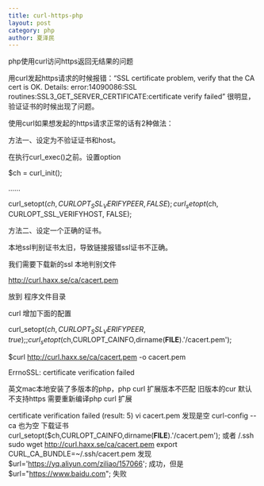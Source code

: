 ```yaml
---
title: curl-https-php
layout: post
category: php
author: 夏泽民
---
```

php使用curl访问https返回无结果的问题
<!-- more -->
用curl发起https请求的时候报错：“SSL certificate problem, verify that the CA cert is OK. Details: error:14090086:SSL routines:SSL3_GET_SERVER_CERTIFICATE:certificate verify failed”
很明显，验证证书的时候出现了问题。

使用curl如果想发起的https请求正常的话有2种做法：

方法一、设定为不验证证书和host。

在执行curl_exec()之前。设置option

$ch = curl_init();

......

curl_setopt($ch, CURLOPT_SSL_VERIFYPEER, FALSE);
curl_setopt($ch, CURLOPT_SSL_VERIFYHOST, FALSE);

方法二、设定一个正确的证书。

本地ssl判别证书太旧，导致链接报错ssl证书不正确。

我们需要下载新的ssl 本地判别文件

http://curl.haxx.se/ca/cacert.pem

放到 程序文件目录

curl 增加下面的配置

curl_setopt($ch,CURLOPT_SSL_VERIFYPEER,true); ;
curl_setopt($ch,CURLOPT_CAINFO,dirname(__FILE__).'/cacert.pem');

$curl http://curl.haxx.se/ca/cacert.pem -o cacert.pem

ErrnoSSL: certificate verification failed

英文mac本地安装了多版本的php，php curl 扩展版本不匹配
旧版本的cur 默认不支持https 需要重新编译php curl 扩展

 certificate verification failed (result: 5)
 vi cacert.pem 发现是空
 curl-config --ca
 也为空
 下载证书
 curl_setopt($ch,CURLOPT_CAINFO,dirname(__FILE__).'/cacert.pem');
 或者
 /.ssh
sudo wget http://curl.haxx.se/ca/cacert.pem
export CURL_CA_BUNDLE=~/.ssh/cacert.pem
发现
$url='https://yq.aliyun.com/ziliao/157066';
成功，但是
$url="https://www.baidu.com";
失败